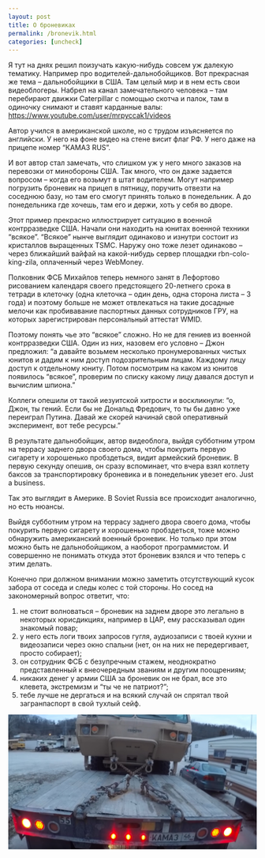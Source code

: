 ```yaml
---
layout: post
title: О броневиках
permalink: /bronevik.html
categories: [uncheck]
---
```


Я тут на днях решил поизучать какую-нибудь совсем уж далекую тематику. Например про водителей-дальнобойщиков. Вот прекрасная же тема – дальнобойщики в США. Там целый мир и в нем есть свои видеоблогеры. Набрел на канал замечательного человека – там перебирают движки Caterpillar с помощью скотча и палок, там в одиночку снимают и ставят карданные валы: https://www.youtube.com/user/mrpyccak1/videos 

Автор учился в американской школе, но с трудом изъясняется по английски. У него на фоне видео на стене висит флаг РФ. У него даже на прицепе номер “КАМА3 RUS”.

И вот автор стал замечать, что слишком уж у него много заказов на перевозки от минобороны США. Так много, что он даже задается вопросом – когда его возьмут в штат водителем. Могут например погрузить броневик на прицеп в пятницу, поручить отвезти на соседнюю базу, но там его смогут принять только в понедельник. А до понедельника где хочешь, там его и держи, хоть у себя во дворе.

Этот пример прекрасно иллюстрирует ситуацию в военной контрразведке США. Начали они находить на юнитах военной техники “всякое”. “Всякое” нынче выглядит одинаково и изнутри состоит из кристаллов выращенных TSMC. Наружу оно тоже лезет одинаково – через ближайший вайфай на какой-нибудь сервер площадки rbn-colo-king-zila, оплаченный через WebMoney. 

Полковник ФСБ Михайлов теперь немного занят в Лефортово рисованием календаря своего предстоящего 20-летнего срока в тетради в клеточку (одна клеточка – один день, одна сторона листа – 3 года) и поэтому больше не может отвлекаться на такие досадные мелочи как пробивавание паспортных данных сотрудников ГРУ, на которых зарегистрирован персональный аттестат WMID. 

Поэтому понять чье это “всякое” сложно. Но не для гениев из военной контрразведки США. Один из них, назовем его условно – Джон предложил: “а давайте возьмем несколько пронумерованных чистых юнитов и дадим к ним доступ подозрительным лицам. Каждому лицу доступ к отдельному юниту. Потом посмотрим на каком из юнитов появилось “всякое”, проверим по списку какому лицу давался доступ и вычислим шпиона.”

Коллеги опешили от такой иезуитской хитрости и воскликнули: “о, Джон, ты гений. Если бы не Дональд Фредович, то ты бы давно уже переиграл Путина. Давай же скорей начинай свой оперативный эксперимент, вот тебе ресурсы.”

В результате дальнобойщик, автор видеоблога, выйдя субботним утром на террасу заднего двора своего дома, чтобы покурить первую сигарету и хорошенько пробздеться, видит армейский броневик. В первую секунду опешив, он сразу вспоминает, что вчера взял котлету баксов за транспортировку броневика и в понедельник увезет его. Just a business.

Так это выглядит в Америке. В Soviet Russia все происходит аналогично, но есть нюансы.

Выйдя субботним утром на террасу заднего двора своего дома, чтобы покурить первую сигарету и хорошенько пробздеться, тоже можно обнаружить американский военный броневик. Но только при этом можно быть не дальнобойщиком, а наоборот программистом. И совершенно не понимать откуда этот броневик взялся и что теперь с этим делать.

Конечно при должном внимании можно заметить отсутствующий кусок забора от соседа и следы колес с той стороны. Но сосед на закономерный вопрос ответит, что:

1. не стоит волноваться – броневик на заднем дворе это легально в некоторых юрисдикциях, например в ЦАР, ему рассказывал один знакомый повар;
2. у него есть логи твоих запросов гугля, аудиозаписи с твоей кухни и видеозаписи через окно спальни (нет, он на них не передергивает, просто собирает);
3. он сотрудник ФСБ с безупречным стажем, неоднократно представленный к внеочередным званиям и другим поощрениям;
4. никаких денег у армии США за броневик он не брал, все это клевета, экстремизм и “ты че не патриот?”;
5. тебе лучше не дергаться и на всякий случай он спрятал твой загранпаспорт в свой тухлый сейф.

![Броневик](/images/2019/02/bron.jpg)
